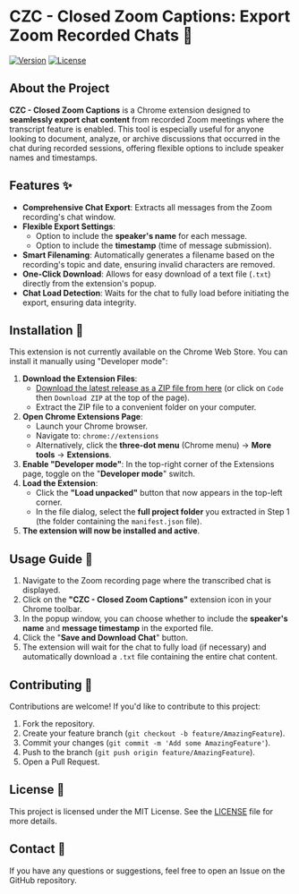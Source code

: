 # CZC - Closed Zoom Captions: Export Zoom Recorded Chats 💬

[![Version](https://img.shields.io/badge/version-1.2.0-blue.svg)](https://github.com/YOUR_USERNAME/YOUR_REPOSITORY/releases)
[![License](https://img.shields.io/badge/license-MIT-green.svg)](https://github.com/YOUR_USERNAME/YOUR_REPOSITORY/blob/main/LICENSE)

## About the Project

**CZC - Closed Zoom Captions** is a Chrome extension designed to **seamlessly export chat content** from recorded Zoom meetings where the transcript feature is enabled. This tool is especially useful for anyone looking to document, analyze, or archive discussions that occurred in the chat during recorded sessions, offering flexible options to include speaker names and timestamps.

## Features ✨

- **Comprehensive Chat Export**: Extracts all messages from the Zoom recording's chat window.
- **Flexible Export Settings**:
  - Option to include the **speaker's name** for each message.
  - Option to include the **timestamp** (time of message submission).
- **Smart Filenaming**: Automatically generates a filename based on the recording's topic and date, ensuring invalid characters are removed.
- **One-Click Download**: Allows for easy download of a text file (`.txt`) directly from the extension's popup.
- **Chat Load Detection**: Waits for the chat to fully load before initiating the export, ensuring data integrity.

## Installation 🚀

This extension is not currently available on the Chrome Web Store. You can install it manually using "Developer mode":

1.  **Download the Extension Files**:
    - [Download the latest release as a ZIP file from here](https://github.com/Yotam-Segal/CZC/archive/main.zip) (or click on `Code` then `Download ZIP` at the top of the page).
    - Extract the ZIP file to a convenient folder on your computer.
2.  **Open Chrome Extensions Page**:
    - Launch your Chrome browser.
    - Navigate to: `chrome://extensions`
    - Alternatively, click the **three-dot menu** (Chrome menu) -> **More tools** -> **Extensions**.
3.  **Enable "Developer mode"**: In the top-right corner of the Extensions page, toggle on the "**Developer mode**" switch.
4.  **Load the Extension**:
    - Click the **"Load unpacked"** button that now appears in the top-left corner.
    - In the file dialog, select the **full project folder** you extracted in Step 1 (the folder containing the `manifest.json` file).
5.  **The extension will now be installed and active**.

## Usage Guide 📖

1.  Navigate to the Zoom recording page where the transcribed chat is displayed.
2.  Click on the **"CZC - Closed Zoom Captions"** extension icon in your Chrome toolbar.
3.  In the popup window, you can choose whether to include the **speaker's name** and **message timestamp** in the exported file.
4.  Click the "**Save and Download Chat**" button.
5.  The extension will wait for the chat to fully load (if necessary) and automatically download a `.txt` file containing the entire chat content.

## Contributing 🤝

Contributions are welcome! If you'd like to contribute to this project:

1.  Fork the repository.
2.  Create your feature branch (`git checkout -b feature/AmazingFeature`).
3.  Commit your changes (`git commit -m 'Add some AmazingFeature'`).
4.  Push to the branch (`git push origin feature/AmazingFeature`).
5.  Open a Pull Request.

## License 📄

This project is licensed under the MIT License. See the [LICENSE](LICENSE) file for more details.

## Contact 📧

If you have any questions or suggestions, feel free to open an Issue on the GitHub repository.
